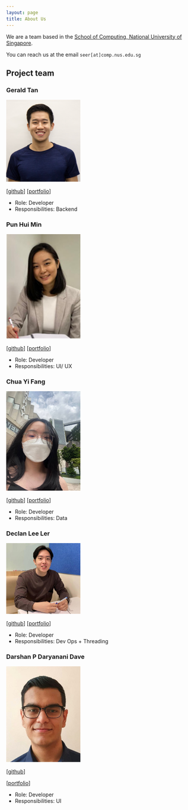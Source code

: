 ```yaml
---
layout: page
title: About Us
---
```


We are a team based in the [School of Computing, National University of Singapore](http://www.comp.nus.edu.sg).

You can reach us at the email `seer[at]comp.nus.edu.sg`

## Project team

### Gerald Tan

<img src="images/geralddtan.png" width="200px">

[[github](https://github.com/Geralddtan)]
[[portfolio](team/geralddtan.md)]

* Role: Developer
* Responsibilities: Backend

### Pun Hui Min

<img src="images/punnyhuimin.png" width="200px">

[[github](https://github.com/punnyhuimin)]
[[portfolio](team/punnyhuimin.md)]

* Role: Developer
* Responsibilities: UI/ UX

### Chua Yi Fang

<img src="images/onefangg.png" width="200px">

[[github](http://github.com/onefangg)]
[[portfolio](team/onefangg.md)]

* Role: Developer
* Responsibilities: Data

### Declan Lee Ler

<img src="images/declanleeler.png" width="200px">

[[github](https://github.com/declanleeler)]
[[portfolio](team/declanleeler.md)]

* Role: Developer
* Responsibilities: Dev Ops + Threading


### Darshan P Daryanani Dave

<img src="images/darshan152.png" width="200px">

[[github](http://github.com/darshan152)]

[[portfolio](team/darshan152.md)]

* Role: Developer
* Responsibilities: UI
